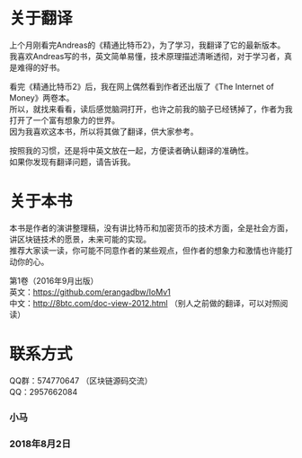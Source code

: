 # 关于翻译
上个月刚看完Andreas的《精通比特币2》，为了学习，我翻译了它的最新版本。<br>
我喜欢Andreas写的书，英文简单易懂，技术原理描述清晰透彻，对于学习者，真是难得的好书。

看完《精通比特币2》后，我在网上偶然看到作者还出版了《The Internet of Money》两卷本。<br>
所以，就找来看看，读后感觉脑洞打开，也许之前我的脑子已经锈掉了，作者为我打开了一个富有想象力的世界。<br>
因为我喜欢这本书，所以将其做了翻译，供大家参考。

按照我的习惯，还是将中英文放在一起，方便读者确认翻译的准确性。<br>
如果你发现有翻译问题，请告诉我。

# 关于本书
本书是作者的演讲整理稿，没有讲比特币和加密货币的技术方面，全是社会方面，讲区块链技术的愿景，未来可能的实现。<br>
推荐大家读一读，你可能不同意作者的某些观点，但作者的想象力和激情也许能打动你的心。<br>

第1卷（2016年9月出版）<br>
英文：https://github.com/erangadbw/IoMv1<br>
中文：http://8btc.com/doc-view-2012.html   （别人之前做的翻译，可以对照阅读）

# 联系方式
QQ群：574770647 （区块链源码交流）</br>
QQ：2957662084 

### 小马 
### 2018年8月2日

